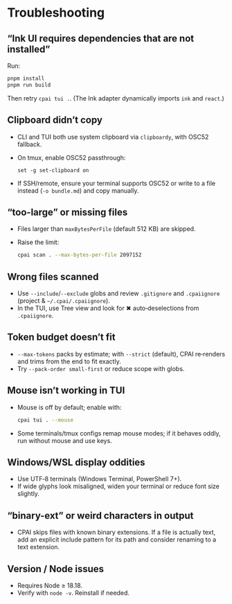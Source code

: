 # Troubleshooting

## “Ink UI requires dependencies that are not installed”
Run:
```bash
pnpm install
pnpm run build
```

Then retry `cpai tui .`. (The Ink adapter dynamically imports `ink` and `react`.)

## Clipboard didn’t copy

- CLI and TUI both use system clipboard via `clipboardy`, with OSC52 fallback.
- On tmux, enable OSC52 passthrough:

  ```
  set -g set-clipboard on
  ```
- If SSH/remote, ensure your terminal supports OSC52 or write to a file instead (`-o bundle.md`) and copy manually.

## “too-large” or missing files

- Files larger than `maxBytesPerFile` (default 512 KB) are skipped.
- Raise the limit:

  ```bash
  cpai scan . --max-bytes-per-file 2097152
  ```

## Wrong files scanned

- Use `--include`/`--exclude` globs and review `.gitignore` and `.cpaiignore` (project & `~/.cpai/.cpaiignore`).
- In the TUI, use Tree view and look for ✖ auto‑deselections from `.cpaiignore`.

## Token budget doesn’t fit

- `--max-tokens` packs by estimate; with `--strict` (default), CPAI re‑renders and trims from the end to fit exactly.
- Try `--pack-order small-first` or reduce scope with globs.

## Mouse isn’t working in TUI

- Mouse is off by default; enable with:

  ```bash
  cpai tui . --mouse
  ```
- Some terminals/tmux configs remap mouse modes; if it behaves oddly, run without mouse and use keys.

## Windows/WSL display oddities

- Use UTF‑8 terminals (Windows Terminal, PowerShell 7+).
- If wide glyphs look misaligned, widen your terminal or reduce font size slightly.

## “binary-ext” or weird characters in output

- CPAI skips files with known binary extensions. If a file is actually text, add an explicit include pattern for its path and consider renaming to a text extension.

## Version / Node issues

- Requires Node ≥ 18.18.
- Verify with `node -v`. Reinstall if needed.
